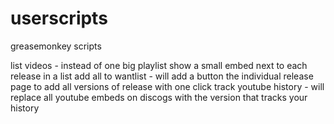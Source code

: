 # userscripts
greasemonkey scripts


list videos - instead of one big playlist show a small embed next to each release in a list
add all to wantlist - will add a button the individual release page to add all versions of release with one click
track youtube history - will replace all youtube embeds on discogs with the version that tracks your history
